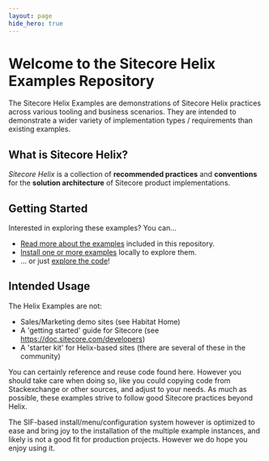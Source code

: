 ```yaml
---
layout: page
hide_hero: true
---
```

# Welcome to the Sitecore Helix Examples Repository

The Sitecore Helix Examples are demonstrations of Sitecore Helix practices across various
tooling and business scenarios. They are intended to demonstrate a wider variety
of implementation types / requirements than existing examples.

## What is Sitecore Helix?

*Sitecore Helix* is a collection of **recommended practices** and
**conventions** for the **solution architecture** of Sitecore product
implementations.

## Getting Started

Interested in exploring these examples? You can...

* [Read more about the examples](examples.md) included in this repository.
* [Install one or more examples](install.md) locally to explore them.
* ... or just [explore the code](https://github.com/Sitecore/Helix.Examples/tree/master/examples)!

## Intended Usage

The Helix Examples are not:
* Sales/Marketing demo sites (see Habitat Home)
* A 'getting started' guide for Sitecore (see https://doc.sitecore.com/developers) 
* A 'starter kit' for Helix-based sites (there are several of these in the community)

You can certainly reference and reuse code found here. However you should take care
when doing so, like you could copying code from Stackexchange or other sources,
and adjust to your needs. As much as possible, these examples strive to follow good
Sitecore practices beyond Helix.

The SIF-based install/menu/configuration system however is optimized to ease and bring joy to
the installation of the multiple example instances, and likely is not a good fit for
production projects. However we do hope you enjoy using it.
